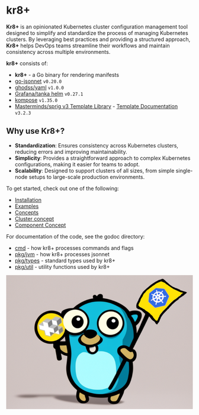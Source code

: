 # kr8+

**Kr8+** is an opinionated Kubernetes cluster configuration management tool designed to simplify and standardize the process of managing Kubernetes clusters.
By leveraging best practices and providing a structured approach, **Kr8+** helps DevOps teams streamline their workflows and maintain consistency across multiple environments.

**kr8+** consists of:

- **kr8+** - a Go binary for rendering manifests
- [go-jsonnet](https://pkg.go.dev/github.com/google/go-jsonnet) `v0.20.0`
- [ghodss/yaml](https://github.com/ghodss/yaml) `v1.0.0`
- [Grafana/tanka helm](https://github.com/grafana/tanka/pkg/helm) `v0.27.1`
- [kompose](https://github.com/kubernetes/kompose) `v1.35.0`
- [Masterminds/sprig v3 Template Library](https://pkg.go.dev/github.com/Masterminds/sprig#section-readme) - [Template Documentation](https://masterminds.github.io/sprig/) `v3.2.3`

## Why use Kr8+?

* **Standardization**: Ensures consistency across Kubernetes clusters, reducing errors and improving maintainability.
* **Simplicity**: Provides a straightforward approach to complex Kubernetes configurations, making it easier for teams to adopt.
* **Scalability**: Designed to support clusters of all sizes, from simple single-node setups to large-scale production environments.

To get started, check out one of the following:

* [Installation](installation.md)
* [Examples](https://github.com/ice-bergtech/kr8/tree/main/example)
* [Concepts](concepts/overview.md)
* [Cluster concept](concepts/clusters.md)
* [Component Concept](concepts/components.md)

For documentation of the code, see the godoc directory:

* [cmd](godoc/kr8-cmd.md) - how kr8+ processes commands and flags
* [pkg/jvm](godoc/kr8-jsonnet.md) - how kr8+ processes jsonnet
* [pkg/types](godoc/kr8-types.md) - standard types used by kr8+
* [pkg/util](godoc/kr8-util.md) - utility functions used by kr8+


![Kr8+ Gopher](./kr8_gopher.png)
